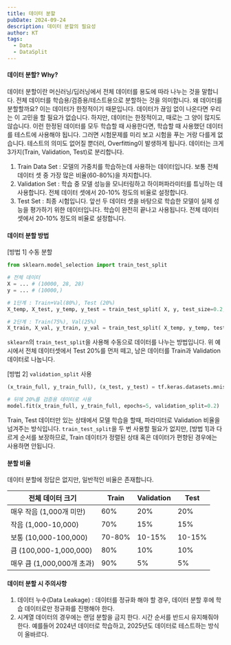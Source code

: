 ```yaml
---
title: 데이터 분할
pubDate: 2024-09-24
description: 데이터 분할의 필요성
author: KT
tags:
  - Data
  - DataSplit
---
```

#### 데이터 분할? Why?

데이터 분할이란 머신러닝/딥러닝에서 전체 데이터를 용도에 따라 나누는 것을 말합니다. 전체 데이터를 학습용/검증용/테스트용으로 분할하는 것을 의미합니다. 왜 데이터를 분할할까요? 이는 데이터가 한정적이기 때문입니다. 데이터가 끊임 없이 나온다면 우리는 이 고민을 할 필요가 없습니다. 하지만, 데이터는 한정적이고, 때로는 그 양이 많지도 않습니다. 이런 한정된 데이터를 모두 학습할 때 사용한다면, 학습할 때 사용했던 데이터를 테스트에 사용해야 됩니다. 그러면 시험문제를 미리 보고 시험을 푸는 거랑 다를게 없습니다. 테스트의 의미도 없어질 뿐더러, Overfitting이 발생하게 됩니다. 데이터는 크게 3가지(Train, Validation, Test)로 분리합니다.

1. Train Data Set : 모델의 가중치를 학습하는데 사용하는 데이터입니다. 보통 전체 데이터 셋 중 가장 많은 비율(60-80%)을 차지합니다. 
2. Validation Set : 학습 중 모델 성능을 모니터링하고 하이퍼파라미터를 튜닝하는 데 사용합니다. 전체 데이터 셋에서 20-10% 정도의 비율로 설정합니다.
3. Test Set : 최종 시험입니다. 앞선 두 데이터 셋을 바탕으로 학습한 모델이 실제 성능을 평가하기 위한 데이터입니다. 학습이 완전히 끝나고 사용됩니다. 전체 데이터 셋에서 20-10% 정도의 비율로 설정합니다.

#### 데이터 분할 방법
\[방법 1] 수동 분할
```python
from sklearn.model_selection import train_test_split

# 전체 데이터 
X = ... # (10000, 28, 28) 
y = ... # (10000,) 

# 1단계 : Train+Val(80%), Test (20%) 
X_temp, X_test, y_temp, y_test = train_test_split( X, y, test_size=0.2, random_state=42 ) # X_temp: 8000개, X_test: 2000개

# 2단계 : Train(75%), Val(25%)
X_train, X_val, y_train, y_val = train_test_split( X_temp, y_temp, test_size=0.25, random_state=42 ) # X_train: 6000개, X_val: 2000개 
```

`sklearn`의 `train_test_split`을 사용해 수동으로 데이터를 나누는 방법입니다. 위 예시에서 전체 데이터셋에서 Test 20%를 먼저 떼고, 남은 데이터를 Train과 Validation 데이터로 나눕니다.

\[방법 2] `validation_split` 사용

```python
(x_train_full, y_train_full), (x_test, y_test) = tf.keras.datasets.mnist.load_data()

# 뒤에 20%를 검증용 데이터로 사용
model.fit(x_train_full, y_train_full, epochs=5, validation_split=0.2)
```

Train, Test 데이터만 있는 상태에서 모델 학습을 할때, 파라미터로 Validation 비율을 넘겨주는 방식입니다. `train_test_split`을 두 번 사용할 필요가 없지만, \[방법 1]과 다르게 순서를 보장하므로, Train 데이터가 정렬된 상태 혹은 데이터가 편향된 경우에는 사용하면 안됩니다. 

#### 분할 비율
데이터 분할에 정답은 없지만, 일반적인 비율은 존재합니다.

| 전체 데이터 크기             | Train  | Validation | Test   |
| --------------------- | ------ | ---------- | ------ |
| 매우 작음 (1,000개 미만)     | 60%    | 20%        | 20%    |
| 작음 (1,000-10,000)     | 70%    | 15%        | 15%    |
| 보통 (10,000-100,000)   | 70-80% | 10-15%     | 10-15% |
| 큼 (100,000-1,000,000) | 80%    | 10%        | 10%    |
| 매우 큼 (1,000,000개 초과)  | 90%    | 5%         | 5%     |
#### 데이터 분할 시 주의사항
1. 데이터 누수(Data Leakage) : 데이터를 정규화 해야 할 경우, 데이터 분할 후에 학습 데이터로만 정규화를 진행해야 한다.
2. 시계열 데이터의 경우에는 랜덤 분할을 금지 한다. 시간 순서를 반드시 유지해줘야 한다. 예를들어 2024년 데이터로 학습하고, 2025년도 데이터로 테스트하는 방식이 올바르다.